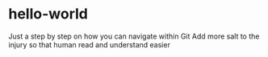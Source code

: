 hello-world
===========

Just a step by step on how you can navigate within Git
Add more salt to the injury so that human read and understand easier
